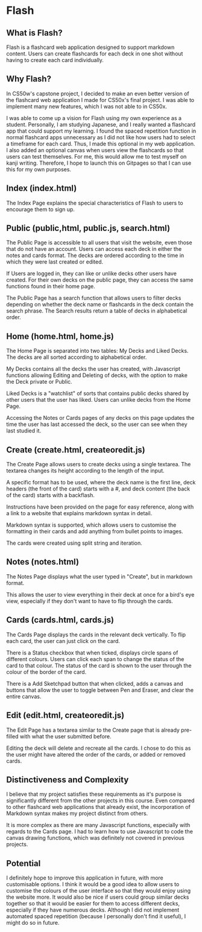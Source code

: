 # Flash

## What is Flash?

Flash is a flashcard web application designed to support markdown content.
Users can create flashcards for each deck in one shot without having to create each card individually.

## Why Flash?

In CS50w's capstone project, I decided to make an even better version of the flashcard web application I made for CS50x's final project.
I was able to implement many new features, which I was not able to in CS50x.

I was able to come up a vision for Flash using my own experience as a student.
Personally, I am studying Japanese, and I really wanted a flashcard app that could support my learning.
I found the spaced repetition function in normal flashcard apps unnecessary as I did not like how users had to select a timeframe for each card. Thus, I made this optional in my web application.
I also added an optional canvas when users view the flashcards so that users can test themselves. For me, this would allow me to test myself on kanji writing.
Therefore, I hope to launch this on Gitpages so that I can use this for my own purposes.

## Index (index.html)

The Index Page explains the special characteristics of Flash to users to encourage them to sign up.

## Public (public,html, public.js, search.html)

The Public Page is accessible to all users that visit the website, even those that do not have an account.
Users can access each deck in either the notes and cards format.
The decks are ordered according to the time in which they were last created or edited.

If Users are logged in, they can like or unlike decks other users have created. 
For their own decks on the public page, they can access the same functions found in their home page.

The Public Page has a search function that allows users to filter decks depending on whether the deck name or flashcards in the deck contain the search phrase.
The Search results return a table of decks in alphabetical order.

## Home (home.html, home.js)

The Home Page is separated into two tables: My Decks and Liked Decks.
The decks are all sorted according to alphabetical order.

My Decks contains all the decks the user has created, with Javascript functions allowing Editing and Deleting of decks, with the option to make the Deck private or Public. 

Liked Decks is a "watchlist" of sorts that contains public decks shared by other users that the user has liked. Users can unlike decks from the Home Page.

Accessing the Notes or Cards pages of any decks on this page updates the time the user has last accessed the deck, so the user can see when they last studied it.

## Create (create.html, createoredit.js)

The Create Page allows users to create decks using a single textarea.
The textarea changes its height according to the length of the input.

A specific format has to be used, where the deck name is the first line, deck headers (the front of the card) starts with a #, and deck content (the back of the card) starts with a backflash.

Instructions have been provided on the page for easy reference, along with a link to a website that explains markdown syntax in detail.

Markdown syntax is supported, which allows users to customise the formatting in their cards and add anything from bullet points to images.

The cards were created using split string and iteration.

## Notes (notes.html)

The Notes Page displays what the user typed in "Create", but in markdown format.

This allows the user to view everything in their deck at once for a bird's eye view, especially if they don't want to have to flip through the cards.

## Cards (cards.html, cards.js)

The Cards Page displays the cards in the relevant deck vertically.
To flip each card, the user can just click on the card.

There is a Status checkbox that when ticked, displays circle spans of different colours. 
Users can click each span to change the status of the card to that colour.
The status of the card is shown to the user through the colour of the border of the card.

There is a Add Sketchpad button that when clicked, adds a canvas and buttons that allow the user to toggle between Pen and Eraser, and clear the entire canvas.

## Edit (edit.html, createoredit.js)

The Edit Page has a textarea similar to the Create page that is already pre-filled with what the user submitted before.

Editing the deck will delete and recreate all the cards. I chose to do this as the user might have altered the order of the cards, or added or removed cards.

## Distinctiveness and Complexity

I believe that my project satisfies these requirements as it's purpose is significantly different from the other projects in this course. Even compared to other flashcard web applications that already exist, the incorporation of Markdown syntax makes my project distinct from others.

It is more complex as there are many Javascript functions, especially with regards to the Cards page. I had to learn how to use Javascript to code the canvas drawing functions, which was definitely not covered in previous projects.

## Potential

I definitely hope to improve this application in future, with more customisable options.
I think it would be a good idea to allow users to customise the colours of the user interface so that they would enjoy using the website more.
It would also be nice if users could group similar decks together so that it would be easier for them to access different decks, especially if they have numerous decks.
Although I did not implement automated spaced repetition (because I personally don't find it useful), I might do so in future.